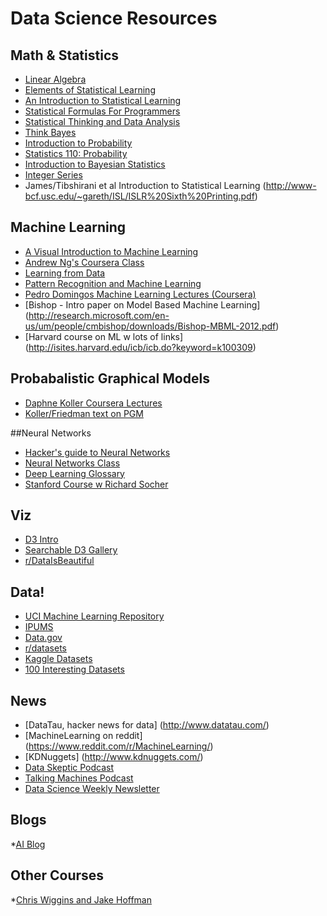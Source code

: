 # Data Science Resources

## Math & Statistics

* [Linear Algebra](http://ocw.mit.edu/courses/mathematics/18-06-linear-algebra-spring-2010/)
* [Elements of Statistical Learning](http://statweb.stanford.edu/~tibs/ElemStatLearn/)
* [An Introduction to Statistical Learning](http://www-bcf.usc.edu/~gareth/ISL/)
* [Statistical Formulas For Programmers](http://www.evanmiller.org/statistical-formulas-for-programmers.html)
* [Statistical Thinking and Data Analysis](http://ocw.mit.edu/courses/sloan-school-of-management/15-075j-statistical-thinking-and-data-analysis-fall-2011/index.htm)
* [Think Bayes](http://www.greenteapress.com/thinkbayes/) 
* [Introduction to Probability](http://www.stat.berkeley.edu/~aldous/134/grinstead.pdf)
* [Statistics 110: Probability](http://projects.iq.harvard.edu/stat110/youtube)
* [Introduction to Bayesian Statistics](https://www.youtube.com/watch?v=m_XdFYOZ6K4&list=PLUAHeOPjkJscoDA4FZXN_h6Vj_1V5AdUi)
* [Integer Series](https://oeis.org/wiki/Welcome)
* James/Tibshirani et al Introduction to Statistical Learning (http://www-bcf.usc.edu/~gareth/ISL/ISLR%20Sixth%20Printing.pdf)


## Machine Learning

* [A Visual Introduction to Machine Learning](http://www.r2d3.us/visual-intro-to-machine-learning-part-1/)
* [Andrew Ng's Coursera Class](https://www.coursera.org/learn/machine-learning)
* [Learning from Data](https://work.caltech.edu/telecourse.html)
* [Pattern Recognition and Machine Learning](http://www.rmki.kfki.hu/~banmi/elte/Bishop%20-%20Pattern%20Recognition%20and%20Machine%20Learning.pdf)
* [Pedro Domingos Machine Learning Lectures (Coursera)](https://class.coursera.org/machlearning-001/lecture)
* [Bishop - Intro paper on Model Based Machine Learning] (http://research.microsoft.com/en-us/um/people/cmbishop/downloads/Bishop-MBML-2012.pdf)
* [Harvard course on ML w lots of links] (http://isites.harvard.edu/icb/icb.do?keyword=k100309)


## Probabalistic Graphical Models

* [Daphne Koller Coursera Lectures](https://class.coursera.org/pgm-003/lecture)
* [Koller/Friedman text on PGM](https://vk.com/doc168073_304660839?hash=39a33dd8aa6b141d8a&dl=b667454bc650f66cc0)

##Neural Networks

* [Hacker's guide to Neural Networks](http://karpathy.github.io/neuralnets/)
* [Neural Networks Class](https://www.youtube.com/playlist?list=PL6Xpj9I5qXYEcOhn7TqghAJ6NAPrNmUBH)
* [Deep Learning Glossary](http://www.wildml.com/deep-learning-glossary/)
* [Stanford Course w Richard Socher](http://cs224d.stanford.edu/syllabus.html)

## Viz

* [D3 Intro](http://vadim.ogievetsky.com/IntroD3/#1)
* [Searchable D3 Gallery](http://christopheviau.com/d3list/gallery.html)
* [r/DataIsBeautiful](http://www.reddit.com/r/dataisbeautiful)

## Data!

* [UCI Machine Learning Repository](https://archive.ics.uci.edu/ml/index.html)
* [IPUMS](https://usa.ipums.org/usa/)
* [Data.gov](http://www.data.gov/)
* [r/datasets](https://www.reddit.com/r/datasets)
* [Kaggle Datasets](https://www.kaggle.com/datasets)
* [100 Interesting Datasets](http://rs.io/100-interesting-data-sets-for-statistics/)


## News

* [DataTau, hacker news for data] (http://www.datatau.com/)
* [MachineLearning on reddit] (https://www.reddit.com/r/MachineLearning/)
* [KDNuggets] (http://www.kdnuggets.com/)
* [Data Skeptic Podcast](http://dataskeptic.com/)
* [Talking Machines Podcast](http://www.thetalkingmachines.com/)
* [Data Science Weekly Newsletter](http://www.datascienceweekly.org/)


## Blogs

*[AI Blog](http://artent.net/most-popular-posts/)


## Other Courses

*[Chris Wiggins and Jake Hoffman](http://modelingsocialdata.org/posts/)
